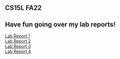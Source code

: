 ## CS15L FA22
## Have fun going over my lab reports!
[Lab Report 1](https://a-p-q.github.io/cse15l-lab-reports/lab-report-1-week-0.html)
<br/>
[Lab Report 2](https://a-p-q.github.io/cse15l-lab-reports/lab-report-1-week-1.html)
<Br/>
[Lab Report 3](https://a-p-q.github.io/cse15l-lab-reports/lab-report-2-week-3.html)
<Br/>
[Lab Report 4](https://a-p-q.github.io/cse15l-lab-reports/lab-report-3-week-5.html)
